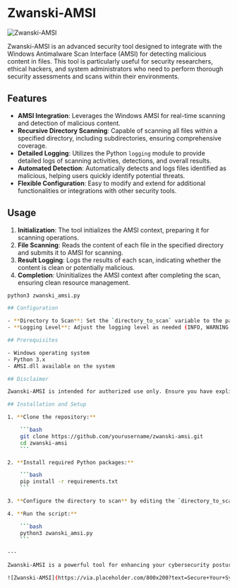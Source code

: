 # Zwanski-AMSI

![Zwanski-AMSI](https://via.placeholder.com/800x200?text=Zwanski-AMSI)

Zwanski-AMSI is an advanced security tool designed to integrate with the Windows Antimalware Scan Interface (AMSI) for detecting malicious content in files. This tool is particularly useful for security researchers, ethical hackers, and system administrators who need to perform thorough security assessments and scans within their environments.

## Features

- **AMSI Integration**: Leverages the Windows AMSI for real-time scanning and detection of malicious content.
- **Recursive Directory Scanning**: Capable of scanning all files within a specified directory, including subdirectories, ensuring comprehensive coverage.
- **Detailed Logging**: Utilizes the Python `logging` module to provide detailed logs of scanning activities, detections, and overall results.
- **Automated Detection**: Automatically detects and logs files identified as malicious, helping users quickly identify potential threats.
- **Flexible Configuration**: Easy to modify and extend for additional functionalities or integrations with other security tools.

## Usage

1. **Initialization**: The tool initializes the AMSI context, preparing it for scanning operations.
2. **File Scanning**: Reads the content of each file in the specified directory and submits it to AMSI for scanning.
3. **Result Logging**: Logs the results of each scan, indicating whether the content is clean or potentially malicious.
4. **Completion**: Uninitializes the AMSI context after completing the scan, ensuring clean resource management.

```bash
python3 zwanski_amsi.py

## Configuration

- **Directory to Scan**: Set the `directory_to_scan` variable to the path of the directory you wish to scan.
- **Logging Level**: Adjust the logging level as needed (INFO, WARNING, ERROR) to control the verbosity of log messages.

## Prerequisites

- Windows operating system
- Python 3.x
- AMSI.dll available on the system

## Disclaimer

Zwanski-AMSI is intended for authorized use only. Ensure you have explicit permission to scan any files or directories targeted by this tool. The end user is responsible for complying with all applicable laws and regulations.

## Installation and Setup

1. **Clone the repository:**

    ```bash
    git clone https://github.com/yourusername/zwanski-amsi.git
    cd zwanski-amsi
    ```

2. **Install required Python packages:**

    ```bash
    pip install -r requirements.txt
    ```

3. **Configure the directory to scan** by editing the `directory_to_scan` variable in the script.

4. **Run the script:**

    ```bash
    python3 zwanski_amsi.py
    ```

---

Zwanski-AMSI is a powerful tool for enhancing your cybersecurity posture, providing detailed insights into potential threats through seamless AMSI integration. Use it responsibly and ethically to contribute to a safer digital environment.

![Zwanski-AMSI](https://via.placeholder.com/800x200?text=Secure+Your+System+with+Zwanski-AMSI)
